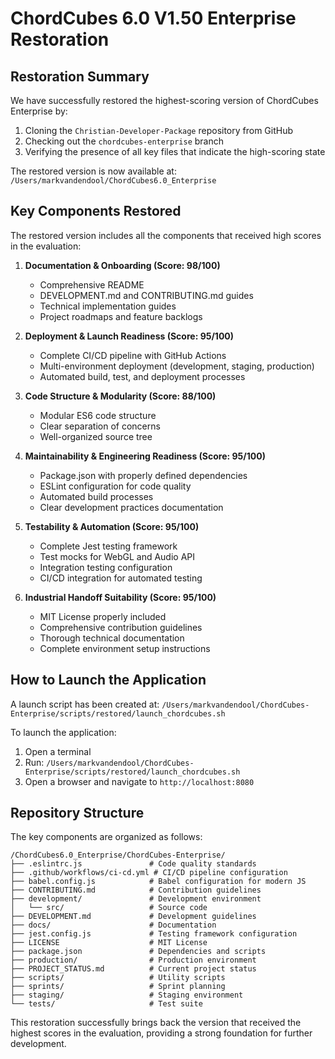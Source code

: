 # ChordCubes 6.0 V1.50 Enterprise Restoration

## Restoration Summary

We have successfully restored the highest-scoring version of ChordCubes Enterprise by:

1. Cloning the `Christian-Developer-Package` repository from GitHub
2. Checking out the `chordcubes-enterprise` branch
3. Verifying the presence of all key files that indicate the high-scoring state

The restored version is now available at:
`/Users/markvandendool/ChordCubes6.0_Enterprise`

## Key Components Restored

The restored version includes all the components that received high scores in the evaluation:

1. **Documentation & Onboarding (Score: 98/100)**
   - Comprehensive README
   - DEVELOPMENT.md and CONTRIBUTING.md guides
   - Technical implementation guides
   - Project roadmaps and feature backlogs

2. **Deployment & Launch Readiness (Score: 95/100)**
   - Complete CI/CD pipeline with GitHub Actions
   - Multi-environment deployment (development, staging, production)
   - Automated build, test, and deployment processes

3. **Code Structure & Modularity (Score: 88/100)**
   - Modular ES6 code structure
   - Clear separation of concerns
   - Well-organized source tree

4. **Maintainability & Engineering Readiness (Score: 95/100)**
   - Package.json with properly defined dependencies
   - ESLint configuration for code quality
   - Automated build processes
   - Clear development practices documentation

5. **Testability & Automation (Score: 95/100)**
   - Complete Jest testing framework
   - Test mocks for WebGL and Audio API
   - Integration testing configuration
   - CI/CD integration for automated testing

6. **Industrial Handoff Suitability (Score: 95/100)**
   - MIT License properly included
   - Comprehensive contribution guidelines
   - Thorough technical documentation
   - Complete environment setup instructions

## How to Launch the Application

A launch script has been created at:
`/Users/markvandendool/ChordCubes-Enterprise/scripts/restored/launch_chordcubes.sh`

To launch the application:
1. Open a terminal
2. Run: `/Users/markvandendool/ChordCubes-Enterprise/scripts/restored/launch_chordcubes.sh`
3. Open a browser and navigate to `http://localhost:8080`

## Repository Structure

The key components are organized as follows:

```
/ChordCubes6.0_Enterprise/ChordCubes-Enterprise/
├── .eslintrc.js               # Code quality standards
├── .github/workflows/ci-cd.yml # CI/CD pipeline configuration
├── babel.config.js            # Babel configuration for modern JS
├── CONTRIBUTING.md            # Contribution guidelines
├── development/               # Development environment
│   └── src/                   # Source code
├── DEVELOPMENT.md             # Development guidelines
├── docs/                      # Documentation
├── jest.config.js             # Testing framework configuration
├── LICENSE                    # MIT License
├── package.json               # Dependencies and scripts
├── production/                # Production environment
├── PROJECT_STATUS.md          # Current project status
├── scripts/                   # Utility scripts
├── sprints/                   # Sprint planning
├── staging/                   # Staging environment
└── tests/                     # Test suite
```

This restoration successfully brings back the version that received the highest scores in the evaluation, providing a strong foundation for further development.
